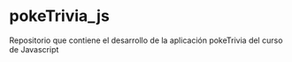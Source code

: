 # pokeTrivia_js
Repositorio que contiene el desarrollo de la aplicación pokeTrivia del curso de Javascript

